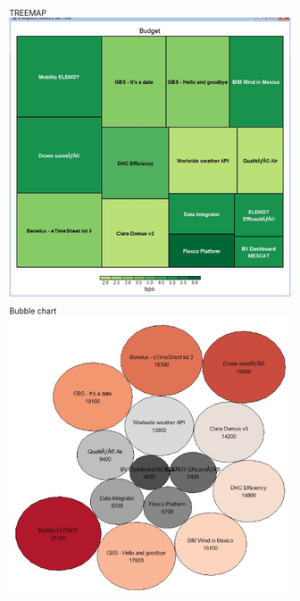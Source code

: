 TREEMAP
![alt text](https://github.com/thwowu/MCDM/blob/master/dashboard/2.JPG "Logo Title Text 1")





Bubble chart
![alt text](https://github.com/thwowu/MCDM/blob/master/dashboard/Capture.JPG "Logo Title Text 1")

